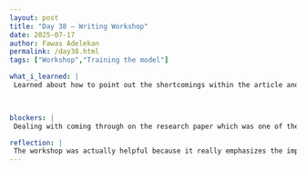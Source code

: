 ```yaml
---
layout: post
title: "Day 38 – Writing Workshop"
date: 2025-07-17
author: Fawas Adelekan
permalink: /day38.html
tags: ["Workshop","Training the model"]

what_i_learned: |
 Learned about how to point out the shortcomings within the article and then being able to summarize what the article is about and understanding it. Great knowledge on how publications are very import in the research status so far when it comes to undergraduates and how this can be very benefical. Worked on writing our summary about the study that we're doing and being able to defend our claims on the study and highlight those areas that we can cover within our research. Finally finishing training the model based on the recordings that we did resulting in us getting through another hurdle within this project.

 

blockers: |
 Dealing with coming through on the research paper which was one of the main issues I had when writing the summary on the study. Double Checking our study within each of the literature reviews that we had so far.

reflection: |
 The workshop was actually helpful because it really emphasizes the importance of what you're really doing in this field which makes you more credibile. Dr.Pandey was really entertaining within the workshop so it didn't feel like a bore honestly and I can actually learn the information that I can then carry on within our team. Now it's time to make sure that this project hits all the checkpoints that it needs to hit in order to successfully produce the things we have to produce. I'm excited to show the progress we made hopefully we're able to provide a different perspective when it comes to being able to do this. Overall I can't believe that we're almost coming to the end of our program it's closer than I even imagined.
---
```

